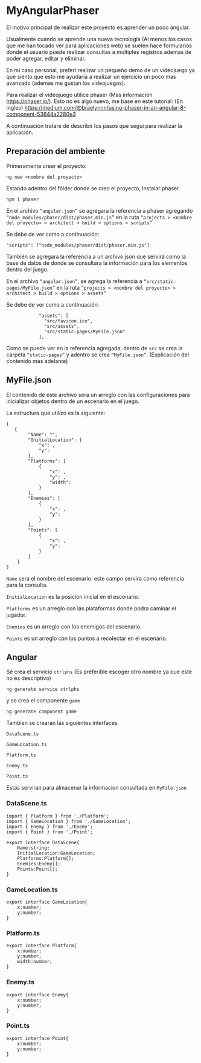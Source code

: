 # MyAngularPhaser
El motivo principal de realizar este proyecto es aprender un poco angular.

Usualmente cuando se aprende una nueva tecnología (Al menos los casos que me han tocado ver para aplicaciones web) se suelen hace formularios donde el usuario puede realizar consultas a múltiples registros ademas de poder agregar, editar y eliminar. 

En mi caso personal, preferí realizar un pequeño demo de un videojuego ya que siento que esto me ayudaría a realizar un ejercicio un poco mas avanzado (ademas me gustan los videojuegos).

Para realizar el videojuego utilice phaser (Mas información https://phaser.io/).
Esto no es algo nuevo, me base en este tutorial: (En ingles) https://medium.com/@braelynnn/using-phaser-in-an-angular-8-component-53644a2280e3

A continuación tratare de describir los pasos que segui para realizar la aplicación.

## Preparación del ambiente

Primeramente crear el proyecto:

```
ng new <nombre del proyecto>
```

Estando adentro del fólder donde se creo el proyecto, Instalar phaser 

```
npm i phaser
```

En el archivo `“angular.json”` se agregara la referencia a phaser agregando `“node_modules/phaser/dist/phaser.min.js”` en la ruta `“projects > <nombre del proyecto> > architect > build > options > scripts”`

Se debe de ver como a continuación:

```
"scripts": ["node_modules/phaser/dist/phaser.min.js"]
```

También se agregara la referencia a un archivo  json que servirá como la base de datos de donde se consultara la información para los elementos dentro del juego. 

En el archivo `“angular.json”`, se agrega la referencia a `“src/static-pages/MyFile.json”` en la ruta `“projects > <nombre del proyecto> > architect > build > options > assets”` 

Se debe de ver como a continuación:

```
            "assets": [
              "src/favicon.ico",
              "src/assets",
              "src/static-pages/MyFile.json"
            ],
```

Como se puede ver en la referencia agregada, dentro de `src` se crea la carpeta `“static-pages”` y adentro se crea `“MyFile.json”`. (Explicación del contenido mas adelante)

## MyFile.json

El contenido de este archivo sera un arreglo con las configuraciones para inicializar objetos dentro de un escenario en el juego.

La estructura que utilizo es la siguiente:

```
[
   {
        "Name": "",
        "InitialLocation": {
            "x": ,
            "y": 
        },
        "Platforms": [
            {
                "x": ,
                "y": ,
                "width": 
            }
        ],
        "Enemies": [
            {
                "x": ,
                "y": 
            }
        ],
        "Points": [
            {
                "x": ,
                "y": 
            }
        ]
    }
]
```

`Name` sera el nombre del escenario. este campo servira como referencia para la consulta.

`InitialLocation` es la posicion inicial en el escenario.

`Platforms` es un arreglo con las plataformas donde podra caminar el jugador.

`Enemies` es un arreglo con los enemigos del escenario.

`Points` es un arreglo con los puntos a recolectar en el escenario.

## Angular

Se crea el servicio `ctrlphs` (Es preferible escoger otro nombre ya que este no es descriptivo)

```
ng generate service ctrlphs 
```

y se crea el componente `game`

```
ng generate component game
```

Tambien se crearan las siguientes interfaces 

```
DataScene.ts

GameLocation.ts

Platform.ts

Enemy.ts

Point.ts
```

Estas serviran para almacenar la informacion consultada en `MyFile.json` 

### DataScene.ts

```
import { Platform } from './Platform';
import { GameLocation } from './GameLocation';
import { Enemy } from './Enemy';
import { Point } from './Point';

export interface DataScene{
    Name:string;
    InitialLocation:GameLocation;
    Platforms:Platform[];
    Enemies:Enemy[];
    Points:Point[];
}
```

### GameLocation.ts

```
export interface GameLocation{
    x:number;
    y:number;
}
```

### Platform.ts

```
export interface Platform{
    x:number;
    y:number;
    width:number;
}
```

### Enemy.ts

```
export interface Enemy{
    x:number;
    y:number;
}
```

### Point.ts

```
export interface Point{
    x:number;
    y:number;
}
```

